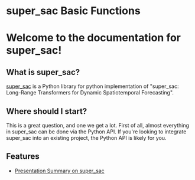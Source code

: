 super_sac Basic Functions 
=================================

# Welcome to the documentation for super_sac!

## What is super_sac?

[super_sac](https://github.com/QData/super_sac) is a Python library for python implementation of "super_sac: Long-Range Transformers for Dynamic Spatiotemporal Forecasting". 


## Where should I start?

This is a great question, and one we get a lot. First of all, almost everything in super_sac can be done via the Python API. If you're looking to integrate super_sac into an existing project, the Python API is likely for you. 



## Features

- [Presentation Summary on super_sac](https://github.com/QData/super_sac/)

